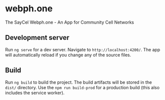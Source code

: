 # webph.one
The SayCel Webph.one - An App for Community Cell Networks

## Development server

Run `ng serve` for a dev server. Navigate to `http://localhost:4200/`. The app will automatically reload if you change any of the source files.

## Build

Run `ng build` to build the project. The build artifacts will be stored in the `dist/` directory. Use the `npm run build-prod` for a production build (this also includes the service worker).